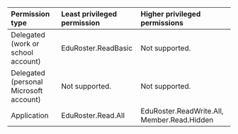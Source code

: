 |Permission type|Least privileged permission|Higher privileged permissions|
|:---|:---|:---|
|Delegated (work or school account)|EduRoster.ReadBasic|Not supported.|
|Delegated (personal Microsoft account)|Not supported.|Not supported.|
|Application|EduRoster.Read.All|EduRoster.ReadWrite.All, Member.Read.Hidden|

